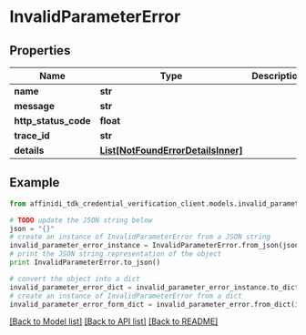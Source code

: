 # InvalidParameterError

## Properties

| Name                 | Type                                                                | Description | Notes      |
| -------------------- | ------------------------------------------------------------------- | ----------- | ---------- |
| **name**             | **str**                                                             |             |
| **message**          | **str**                                                             |             |
| **http_status_code** | **float**                                                           |             |
| **trace_id**         | **str**                                                             |             |
| **details**          | [**List[NotFoundErrorDetailsInner]**](NotFoundErrorDetailsInner.md) |             | [optional] |

## Example

```python
from affinidi_tdk_credential_verification_client.models.invalid_parameter_error import InvalidParameterError

# TODO update the JSON string below
json = "{}"
# create an instance of InvalidParameterError from a JSON string
invalid_parameter_error_instance = InvalidParameterError.from_json(json)
# print the JSON string representation of the object
print InvalidParameterError.to_json()

# convert the object into a dict
invalid_parameter_error_dict = invalid_parameter_error_instance.to_dict()
# create an instance of InvalidParameterError from a dict
invalid_parameter_error_form_dict = invalid_parameter_error.from_dict(invalid_parameter_error_dict)
```

[[Back to Model list]](../README.md#documentation-for-models) [[Back to API list]](../README.md#documentation-for-api-endpoints) [[Back to README]](../README.md)
